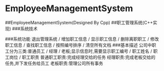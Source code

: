 # EmployeeManagementSystem
##EmployeeManagementSystem(Designed By Cpp)
##职工管理系统(C++实现)
###系统技术

###系统功能
退出管理系统 / 增加职工信息 / 显示职工信息 / 删除离职职工 / 修改职工信息 / 查找职工信息 / 按照编号排序 / 清空所有文档
###基本描述
公司中职工分为三类:普通员工 / 经理 / 老板;显示信息时,需要显示职工编号 / 职工姓名 / 职工岗位 / 职工职责
普通职工职责:完成经理交给的任务
经理职责:完成老板交给的任务,并下发任务给员工
老板职责:管理公司所有事务
